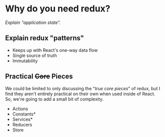 # Why do you need redux?

_Explain "application state"._

## Explain redux "patterns"

- Keeps up with React's one-way data flow
- Single source of truth
- Immutability

## Practical ~~Core~~ Pieces

We could be limited to only discussing the "_true core pieces_" of redux, but I find they aren't entirely practical on their own when used inside of React. So, we're going to add a small bit of complexity.


- Actions
- Constants*
- Services*
- Reducers
- Store

